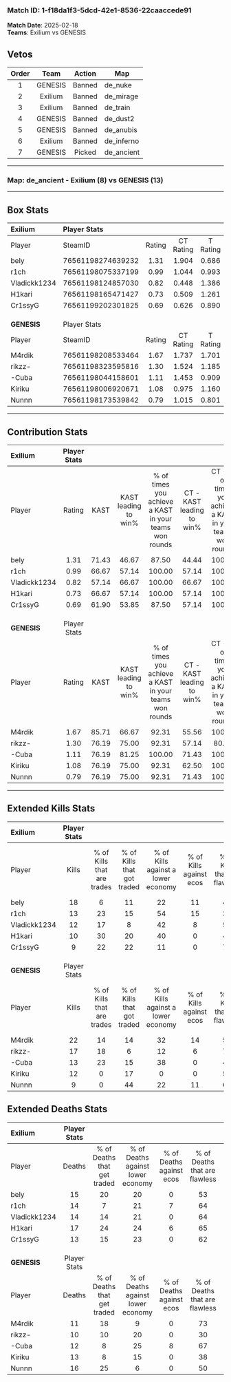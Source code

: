 ### Match ID: 1-f18da1f3-5dcd-42e1-8536-22caaccede91  
**Match Date**: 2025-02-18  
**Teams**: Exilium vs GENESIS  

## Vetos  

| Order | Team | Action | Map |
| :---: | :--: | :----: | --- |
| 1 | GENESIS | Banned | de_nuke |
| 2 | Exilium | Banned | de_mirage |
| 3 | Exilium | Banned | de_train |
| 4 | GENESIS | Banned | de_dust2 |
| 5 | GENESIS | Banned | de_anubis |
| 6 | Exilium | Banned | de_inferno |
| 7 | GENESIS | Picked | de_ancient |

---  

### **Map**: de_ancient - Exilium (8) vs GENESIS (13)  
---  

## Box Stats  

| **Exilium**  | Player Stats      |        |           |          |       |       |       |         |        |      |     |
| :- | :- | :-: | :-: | :-: | :-: | :-: | :-: | :-: | :-: | :-: | :-: |
| Player       | SteamID           | Rating | CT Rating | T Rating | KAST  |  ADR  | Kills | Assists | Deaths | K/D  | HS% |
| bely         | 76561198274639232 |  1.31  |   1.904   |  0.686   | 71.43 | 105.9 |  18   |    5    |   15   | 1.20 | 33  |
| r1ch         | 76561198075337199 |  0.99  |   1.044   |  0.993   | 66.67 | 73.0  |  13   |    7    |   14   | 0.93 | 61  |
| Vladickk1234 | 76561198124857030 |  0.82  |   0.448   |  1.386   | 57.14 | 62.6  |  12   |    1    |   14   | 0.86 | 66  |
| H1kari       | 76561198165471427 |  0.73  |   0.509   |  1.261   | 66.67 | 54.8  |  10   |    5    |   17   | 0.59 | 60  |
| Cr1ssyG      | 76561199202301825 |  0.69  |   0.626   |  0.890   | 61.90 | 37.4  |   9   |    3    |   13   | 0.69 | 11  |
|              |                   |        |           |          |       |       |       |         |        |      |     |
|              |                   |        |           |          |       |       |       |         |        |      |     |
|              |                   |        |           |          |       |       |       |         |        |      |     |
| **GENESIS**  | Player Stats      |        |           |          |       |       |       |         |        |      |     |
| Player       | SteamID           | Rating | CT Rating | T Rating | KAST  |  ADR  | Kills | Assists | Deaths | K/D  | HS% |
| M4rdik       | 76561198208533464 |  1.67  |   1.737   |  1.701   | 85.71 | 104.1 |  22   |    4    |   11   | 2.00 | 50  |
| rikzz-       | 76561198323595816 |  1.30  |   1.524   |  1.185   | 76.19 | 71.0  |  17   |    2    |   10   | 1.70 | 29  |
| -Cuba        | 76561198044158601 |  1.11  |   1.453   |  0.909   | 76.19 | 75.6  |  13   |    5    |   12   | 1.08 | 46  |
| Kiriku       | 76561198006920671 |  1.08  |   0.975   |  1.160   | 76.19 | 83.3  |  12   |    6    |   13   | 0.92 | 50  |
| Nunnn        | 76561198173539842 |  0.79  |   1.015   |  0.801   | 76.19 | 50.2  |   9   |    9    |   16   | 0.56 | 44  |
---  

## Contribution Stats  

| **Exilium**  | Player Stats |       |                      |                                                        |                           |                                                             |                          |                                                            |
| :- | :-: | :-: | :-: | :-: | :-: | :-: | :-: | :-: |
| Player       |    Rating    | KAST  | KAST leading to win% | % of times you achieve a KAST in your teams won rounds | CT - KAST leading to win% | CT - % of times you achieve a KAST in your teams won rounds | T - KAST leading to win% | T - % of times you achieve a KAST in your teams won rounds |
| bely         |     1.31     | 71.43 |        46.67         |                         87.50                          |           44.44           |                           100.00                            |          50.00           |                           75.00                            |
| r1ch         |     0.99     | 66.67 |        57.14         |                         100.00                         |           57.14           |                           100.00                            |          57.14           |                           100.00                           |
| Vladickk1234 |     0.82     | 57.14 |        66.67         |                         100.00                         |           66.67           |                           100.00                            |          66.67           |                           100.00                           |
| H1kari       |     0.73     | 66.67 |        57.14         |                         100.00                         |           57.14           |                           100.00                            |          57.14           |                           100.00                           |
| Cr1ssyG      |     0.69     | 61.90 |        53.85         |                         87.50                          |           57.14           |                           100.00                            |          50.00           |                           75.00                            |
|              |              |       |                      |                                                        |                           |                                                             |                          |                                                            |
|              |              |       |                      |                                                        |                           |                                                             |                          |                                                            |
|              |              |       |                      |                                                        |                           |                                                             |                          |                                                            |
| **GENESIS**  | Player Stats |       |                      |                                                        |                           |                                                             |                          |                                                            |
| Player       |    Rating    | KAST  | KAST leading to win% | % of times you achieve a KAST in your teams won rounds | CT - KAST leading to win% | CT - % of times you achieve a KAST in your teams won rounds | T - KAST leading to win% | T - % of times you achieve a KAST in your teams won rounds |
| M4rdik       |     1.67     | 85.71 |        66.67         |                         92.31                          |           55.56           |                           100.00                            |          77.78           |                           87.50                            |
| rikzz-       |     1.30     | 76.19 |        75.00         |                         92.31                          |           57.14           |                            80.00                            |          88.89           |                           100.00                           |
| -Cuba        |     1.11     | 76.19 |        81.25         |                         100.00                         |           71.43           |                           100.00                            |          88.89           |                           100.00                           |
| Kiriku       |     1.08     | 76.19 |        75.00         |                         92.31                          |           62.50           |                           100.00                            |          87.50           |                           87.50                            |
| Nunnn        |     0.79     | 76.19 |        75.00         |                         92.31                          |           71.43           |                           100.00                            |          77.78           |                           87.50                            |
---  

## Extended Kills Stats  

| **Exilium**  | Player Stats |                            |                            |                                    |                         |                              |                                 |                                       |                    |           |
| :- | :-: | :-: | :-: | :-: | :-: | :-: | :-: | :-: | :-: | :-: |
| Player       |    Kills     | % of Kills that are trades | % of Kills that got traded | % of Kills against a lower economy | % of Kills against ecos | % of Kills that are flawless | % of Kills that are close duels | % of Kills that are assisted by flash | Pistol Round Kills | AWP Kills |
| bely         |      18      |             6              |             11             |                 22                 |           11            |              44              |               17                |                   6                   |         0          |     2     |
| r1ch         |      13      |             23             |             15             |                 54                 |           15            |              38              |                0                |                   0                   |         0          |     2     |
| Vladickk1234 |      12      |             17             |             8              |                 42                 |            8            |              58              |                0                |                   0                   |         2          |     3     |
| H1kari       |      10      |             30             |             20             |                 40                 |            0            |              40              |                0                |                  10                   |         0          |     2     |
| Cr1ssyG      |      9       |             22             |             22             |                 11                 |            0            |              78              |               11                |                   0                   |         6          |     1     |
|              |              |                            |                            |                                    |                         |                              |                                 |                                       |                    |           |
|              |              |                            |                            |                                    |                         |                              |                                 |                                       |                    |           |
|              |              |                            |                            |                                    |                         |                              |                                 |                                       |                    |           |
| **GENESIS**  | Player Stats |                            |                            |                                    |                         |                              |                                 |                                       |                    |           |
| Player       |    Kills     | % of Kills that are trades | % of Kills that got traded | % of Kills against a lower economy | % of Kills against ecos | % of Kills that are flawless | % of Kills that are close duels | % of Kills that are assisted by flash | Pistol Round Kills | AWP Kills |
| M4rdik       |      22      |             14             |             14             |                 32                 |           14            |              55              |                0                |                   5                   |         0          |     3     |
| rikzz-       |      17      |             18             |             6              |                 12                 |            6            |              76              |                0                |                   0                   |         9          |     1     |
| -Cuba        |      13      |             23             |             15             |                 38                 |            0            |              46              |                8                |                   8                   |         0          |     0     |
| Kiriku       |      12      |             0              |             17             |                 0                  |            0            |              58              |                8                |                   8                   |         0          |     0     |
| Nunnn        |      9       |             0              |             44             |                 22                 |           11            |              67              |                0                |                   0                   |         0          |     0     |
## Extended Deaths Stats  

| **Exilium**  | Player Stats |                             |                                   |                          |                               |                            |                           |               |
| :- | :-: | :-: | :-: | :-: | :-: | :-: | :-: | :-: |
| Player       |    Deaths    | % of Deaths that get traded | % of Deaths against lower economy | % of Deaths against ecos | % of Deaths that are flawless | % of Deaths that are close | % of Deaths while blinded | Deaths to AWP |
| bely         |      15      |             20              |                20                 |            0             |              53               |             0              |             7             |       4       |
| r1ch         |      14      |              7              |                21                 |            7             |              64               |             7              |             0             |       1       |
| Vladickk1234 |      14      |             14              |                21                 |            0             |              64               |             7              |             0             |       3       |
| H1kari       |      17      |             24              |                24                 |            6             |              65               |             0              |             0             |       0       |
| Cr1ssyG      |      13      |             15              |                23                 |            0             |              62               |             0              |            15             |       1       |
|              |              |                             |                                   |                          |                               |                            |                           |               |
|              |              |                             |                                   |                          |                               |                            |                           |               |
|              |              |                             |                                   |                          |                               |                            |                           |               |
| **GENESIS**  | Player Stats |                             |                                   |                          |                               |                            |                           |               |
| Player       |    Deaths    | % of Deaths that get traded | % of Deaths against lower economy | % of Deaths against ecos | % of Deaths that are flawless | % of Deaths that are close | % of Deaths while blinded | Deaths to AWP |
| M4rdik       |      11      |             18              |                 9                 |            0             |              73               |             9              |             0             |       2       |
| rikzz-       |      10      |             10              |                20                 |            0             |              30               |             0              |            10             |       0       |
| -Cuba        |      12      |              8              |                25                 |            8             |              67               |             8              |             8             |       2       |
| Kiriku       |      13      |              8              |                15                 |            0             |              38               |             8              |             0             |       2       |
| Nunnn        |      16      |             25              |                 6                 |            0             |              50               |             6              |             0             |       2       |

